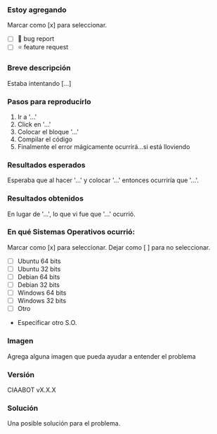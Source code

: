 ### Estoy agregando

Marcar como [x] para seleccionar.

- [ ] 🐛 bug report
- [ ] ⭐ feature request

### Breve descripción

Estaba intentando [...]

### Pasos para reproducirlo

1. Ir a '...'
2. Click en '...'
3. Colocar el bloque '...'
4. Compilar el código
5. Finalmente el error mágicamente ocurrirá...si está lloviendo

### Resultados esperados

Esperaba que al hacer '...' y colocar '...' entonces ocurriría que '...'.

### Resultados obtenidos

En lugar de '...', lo que vi fue que '...' ocurrió.

### En qué Sistemas Operativos ocurrió:

Marcar como [x] para seleccionar. Dejar como [ ] para no seleccionar.

- [ ] Ubuntu 64 bits
- [ ] Ubuntu 32 bits
- [ ] Debian 64 bits
- [ ] Debian 32 bits
- [ ] Windows 64 bits
- [ ] Windows 32 bits
- [ ] Otro

- Especificar otro S.O.

### Imagen

Agrega alguna imagen que pueda ayudar a entender el problema

### Versión
CIAABOT vX.X.X

### Solución

Una posible solución para el problema.
